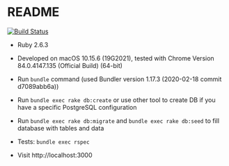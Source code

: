 # README

[![Build Status](https://travis-ci.org/varg90/test_task.png?branch=master)](https://travis-ci.org/varg90/test_task)

* Ruby 2.6.3

* Developed on macOS 10.15.6 (19G2021), tested with Chrome Version 84.0.4147.135 (Official Build) (64-bit)

* Run `bundle` command (used Bundler version 1.17.3 (2020-02-18 commit d7089abb6a))

* Run `bundle exec rake db:create` or use other tool to create DB if you have a specific PostgreSQL configuration

* Run `bundle exec rake db:migrate` and `bundle exec rake db:seed` to fill database with tables and data

* Tests: `bundle exec rspec`

* Visit http://localhost:3000
